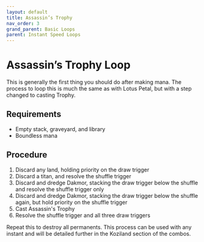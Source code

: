 ```yaml
---
layout: default
title: Assassin’s Trophy
nav_order: 3
grand_parent: Basic Loops
parent: Instant Speed Loops
---
```


# Assassin’s Trophy Loop

This is generally the first thing you should do after making mana. The process to loop this is much the same as with Lotus Petal, but with a step changed to casting Trophy.

## Requirements

* Empty stack, graveyard, and library
* Boundless mana

## Procedure

1. Discard any land, holding priority on the draw trigger
1. Discard a titan, and resolve the shuffle trigger
1. Discard and dredge Dakmor, stacking the draw trigger below the shuffle and resolve the shuffle trigger only
1. Discard and dredge Dakmor, stacking the draw trigger below the shuffle again, but hold priority on the shuffle trigger
1. Cast Assassin's Trophy
1. Resolve the shuffle trigger and all three draw triggers

Repeat this to destroy all permanents. This process can be used with any instant and will be detailed further in the Koziland section of the combos.
